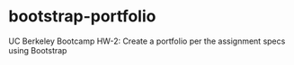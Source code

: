 # bootstrap-portfolio
UC Berkeley Bootcamp HW-2: Create a portfolio per the assignment specs using Bootstrap
